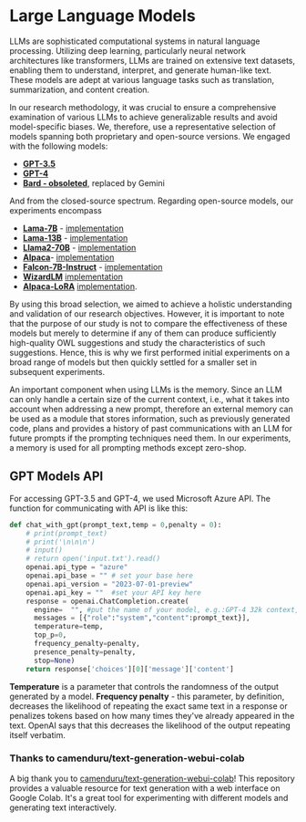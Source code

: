 # Large Language Models
LLMs are sophisticated computational systems in natural language processing. Utilizing deep learning, particularly neural network architectures like transformers, LLMs are trained on extensive text datasets, enabling them to understand, interpret, and generate human-like text. These models are adept at various language tasks such as translation, summarization, and content creation.

In our research methodology, it was crucial to ensure a comprehensive examination of various LLMs to achieve generalizable results and avoid model-specific biases. We, therefore, use a representative selection of models spanning both proprietary and open-source versions. We engaged with the following models: 
- **[GPT-3.5](https://learn.microsoft.com/en-us/azure/ai-services/openai/concepts/models)**
- **[GPT-4](https://learn.microsoft.com/en-us/azure/ai-services/openai/concepts/models)**
- **[Bard - obsoleted](Bard.google.com)**, replaced by Gemini

And  from the closed-source spectrum. Regarding open-source models, our experiments encompass 
- **[Lama-7B](https://ai.meta.com/llama/)** - [implementation](https://colab.research.google.com/github/camenduru/text-generation-webui-colab/blob/main/llama-2-7b-chat.ipynb)
- **[Lama-13B](https://ai.meta.com/llama/)** - [implementation](https://colab.research.google.com/github/camenduru/text-generation-webui-colab/blob/main/llama-2-13b-chat.ipynb)
- **[Llama2-70B](https://ai.meta.com/llama/)** - [implementation](https://replicate.com/meta/llama-2-70b-chat)
- **[Alpaca](https://huggingface.co/chavinlo/gpt4-x-alpaca)**- [implementation](https://colab.research.google.com/github/camenduru/text-generation-webui-colab/blob/main/gpt4-x-alpaca-13b-native-4bit-128g.ipynb)
- **[Falcon-7B-Instruct](https://falconllm.tii.ae/)** - [implementation](https://colab.research.google.com/github/camenduru/text-generation-webui-colab/blob/main/falcon-7b-instruct-GPTQ-4bit.ipynb)
- **[WizardLM](https://github.com/nlpxucan/WizardLM)** [implementation](https://colab.research.google.com/github/camenduru/text-generation-webui-colab/blob/main/wizard-lm-13b-1.1-GPTQ-4bit-128g.ipynb)
- **[Alpaca-LoRA](https://huggingface.co/chavinlo/gpt4-x-alpaca)** [implementation](https://colab.research.google.com/github/camenduru/text-generation-webui-colab/blob/main/gpt4-x-alpaca-13b-native-4bit-128g.ipynb).

By using this broad selection, we aimed to achieve a holistic understanding and validation of our research objectives. However, it is important to note that the purpose of our study is not to compare the effectiveness of these models but merely to determine if any of them can produce sufficiently high-quality OWL suggestions and study the characteristics of such suggestions. Hence, this is why we first performed initial experiments on a broad range of models but then quickly settled for a smaller set in subsequent experiments.

An important component when using LLMs is the memory. Since an LLM can only handle a certain size of the current context, i.e., what it takes into account when addressing a new prompt, therefore an external memory can be used as a module that stores information, such as previously generated code, plans and provides a history of past communications with an LLM for future prompts if the prompting techniques need them. In our experiments, a memory is used for all prompting methods except zero-shop. 

 
## GPT Models API
For accessing GPT-3.5 and GPT-4, we used Microsoft Azure API. The function for communicating with API is like this: 
```python
def chat_with_gpt(prompt_text,temp = 0,penalty = 0):
    # print(prompt_text)
    # print('\n\n\n')
    # input()
    # return open('input.txt').read()
    openai.api_type = "azure"
    openai.api_base = "" # set your base here
    openai.api_version = "2023-07-01-preview"
    openai.api_key = ""  #set your API key here
    response = openai.ChatCompletion.create(
      engine=  "", #put the name of your model, e.g.:GPT-4 32k context, GPT-3.5 turbo , ...
      messages = [{"role":"system","content":prompt_text}],
      temperature=temp,
      top_p=0,
      frequency_penalty=penalty,
      presence_penalty=penalty,
      stop=None)
    return response['choices'][0]['message']['content']
```
**Temperature** is a parameter that controls the randomness of the output generated by a model.
**Frequency penalty** - this parameter, by definition, decreases the likelihood of repeating the exact same text in a response or penalizes tokens based on how many times they've already appeared in the text. OpenAI says that this decreases the likelihood of the output repeating itself verbatim. 
### Thanks to camenduru/text-generation-webui-colab

A big thank you to [camenduru/text-generation-webui-colab](https://github.com/camenduru/text-generation-webui-colab)! This repository provides a valuable resource for text generation with a web interface on Google Colab. It's a great tool for experimenting with different models and generating text interactively. 
